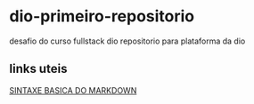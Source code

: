 # dio-primeiro-repositorio
desafio do curso fullstack dio
repositorio para plataforma da dio


## links uteis

[SINTAXE BASICA DO MARKDOWN](https://www.markdownguide.org/basic-syntax/#links)
